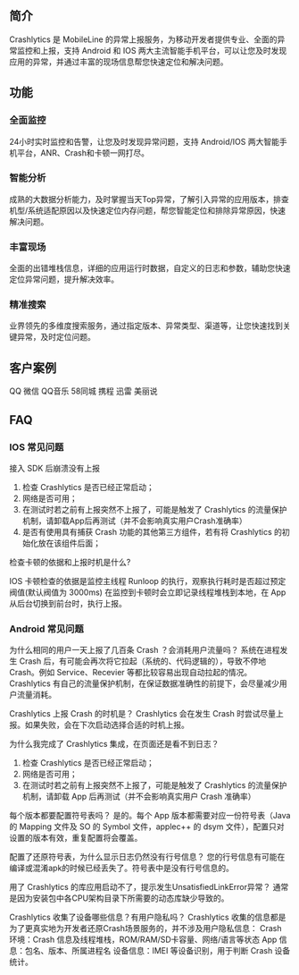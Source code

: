 ## 简介

Crashlytics 是 MobileLine 的异常上报服务，为移动开发者提供专业、全面的异常监控和上报，支持 Android 和 IOS 两大主流智能手机平台，可以让您及时发现应用的异常，并通过丰富的现场信息帮您快速定位和解决问题。



## 功能

### 全面监控

24小时实时监控和告警，让您及时发现异常问题，支持 Android/IOS 两大智能手机平台，ANR、Crash和卡顿一网打尽。

### 智能分析

成熟的大数据分析能力，及时掌握当天Top异常，了解引入异常的应用版本，排查机型/系统适配原因以及快速定位内存问题，帮您智能定位和排除异常原因，快速解决问题。

### 丰富现场

全面的出错堆栈信息，详细的应用运行时数据，自定义的日志和参数，辅助您快速定位异常问题，提升解决效率。

### 精准搜索

业界领先的多维度搜索服务，通过指定版本、异常类型、渠道等，让您快速找到关键异常，及时定位问题。



## 客户案例

QQ 微信 QQ音乐 58同城 携程 迅雷 美丽说


## FAQ

### IOS 常见问题

接入 SDK 后崩溃没有上报

1. 检查 Crashlytics 是否已经正常启动；
2. 网络是否可用；
3. 在测试时若之前有上报突然不上报了，可能是触发了 Crashlytics 的流量保护机制，请卸载App后再测试（并不会影响真实用户Crash准确率）
4. 是否有使用具有捕获 Crash 功能的其他第三方组件，若有将 Crashlytics 的初始化放在该组件后面；


检查卡顿的依据和上报时机是什么?

IOS 卡顿检查的依据是监控主线程 Runloop 的执行，观察执行耗时是否超过预定阀值(默认阀值为 3000ms) 在监控到卡顿时会立即记录线程堆栈到本地，在 App 从后台切换到前台时，执行上报。

### Android 常见问题

为什么相同的用户一天上报了几百条 Crash ？会消耗用户流量吗？
系统在进程发生 Crash 后，有可能会再次将它拉起（系统的、代码逻辑的），导致不停地 Crash。例如 Service、Recevier 等都比较容易出现自动拉起的情况。Crashlytics 有自己的流量保护机制，在保证数据准确性的前提下，会尽量减少用户流量消耗。

Crashlytics 上报 Crash 的时机是？
Crashlytics 会在发生 Crash 时尝试尽量上报。如果失败，会在下次启动选择合适的时机上报。

为什么我完成了 Crashlytics 集成，在页面还是看不到日志？
1. 检查 Crashlytics 是否已经正常启动；
2. 网络是否可用；
3. 在测试时若之前有上报突然不上报了，可能是触发了 Crashlytics 的流量保护机制，请卸载 App 后再测试（并不会影响真实用户 Crash 准确率）

每个版本都要配置符号表吗？
是的。每个 App 版本都需要对应一份符号表（Java 的 Mapping 文件及 SO 的 Symbol 文件，applec++ 的 dsym 文件），配置只对设置的版本有效，重复配置将会覆盖。

配置了还原符号表，为什么显示日志仍然没有行号信息？
您的行号信息有可能在编译或混淆apk的时候已经丢失了。符号表中是没有行号信息的。

用了 Crashlytics 的库应用启动不了，提示发生UnsatisfiedLinkError异常？
通常是因为安装包中各CPU架构目录下所需要的动态库缺少导致的。

Crashlytics 收集了设备哪些信息？有用户隐私吗？
Crashlytics 收集的信息都是为了更真实地为开发者还原Crash场景服务的，并不涉及用户隐私信息：
Crash 环境：Crash 信息及线程堆栈，ROM/RAM/SD卡容量、网络/语言等状态
App 信息：包名、版本、所属进程名
设备信息：IMEI 等设备识别，用于判断 Crash 设备统计。



